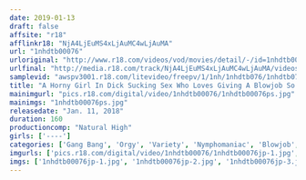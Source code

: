 ```yaml
---
date: 2019-01-13
draft: false
affsite: "r18"
afflinkr18: "NjA4LjEuMS4xLjAuMC4wLjAuMA"
url: "1nhdtb00076"
urloriginal: "http://www.r18.com/videos/vod/movies/detail/-/id=1nhdtb00076"
urlfinal: "http://media.r18.com/track/NjA4LjEuMS4xLjAuMC4wLjAuMA/videos/vod/movies/detail/-/id=1nhdtb00076"
samplevid: "awspv3001.r18.com/litevideo/freepv/1/1nh/1nhdtb076/1nhdtb076_dmb_w.mp4"
title: "A Horny Girl In Dick Sucking Sex Who Loves Giving A Blowjob So Much That She Wants To Suck Cock Even When It's Inside Her Pussy"
mainimgurl: "pics.r18.com/digital/video/1nhdtb00076/1nhdtb00076ps.jpg"
mainimgs: "1nhdtb00076ps.jpg"
releasedate: "Jan. 11, 2018"
duration: 160
productioncomp: "Natural High"
girls: ['----']
categories: ['Gang Bang', 'Orgy', 'Variety', 'Nymphomaniac', 'Blowjob', 'Cum Swallowing', 'Hi-Def']
imgurls: ['pics.r18.com/digital/video/1nhdtb00076/1nhdtb00076jp-1.jpg', 'pics.r18.com/digital/video/1nhdtb00076/1nhdtb00076jp-2.jpg', 'pics.r18.com/digital/video/1nhdtb00076/1nhdtb00076jp-3.jpg', 'pics.r18.com/digital/video/1nhdtb00076/1nhdtb00076jp-4.jpg', 'pics.r18.com/digital/video/1nhdtb00076/1nhdtb00076jp-5.jpg', 'pics.r18.com/digital/video/1nhdtb00076/1nhdtb00076jp-6.jpg', 'pics.r18.com/digital/video/1nhdtb00076/1nhdtb00076jp-7.jpg', 'pics.r18.com/digital/video/1nhdtb00076/1nhdtb00076jp-8.jpg', 'pics.r18.com/digital/video/1nhdtb00076/1nhdtb00076jp-9.jpg', 'pics.r18.com/digital/video/1nhdtb00076/1nhdtb00076jp-10.jpg', 'pics.r18.com/digital/video/1nhdtb00076/1nhdtb00076jp-11.jpg', 'pics.r18.com/digital/video/1nhdtb00076/1nhdtb00076jp-12.jpg', 'pics.r18.com/digital/video/1nhdtb00076/1nhdtb00076jp-13.jpg', 'pics.r18.com/digital/video/1nhdtb00076/1nhdtb00076jp-14.jpg', 'pics.r18.com/digital/video/1nhdtb00076/1nhdtb00076jp-15.jpg', 'pics.r18.com/digital/video/1nhdtb00076/1nhdtb00076jp-16.jpg', 'pics.r18.com/digital/video/1nhdtb00076/1nhdtb00076jp-17.jpg', 'pics.r18.com/digital/video/1nhdtb00076/1nhdtb00076jp-18.jpg', 'pics.r18.com/digital/video/1nhdtb00076/1nhdtb00076jp-19.jpg', 'pics.r18.com/digital/video/1nhdtb00076/1nhdtb00076jp-20.jpg']
imgs: ['1nhdtb00076jp-1.jpg', '1nhdtb00076jp-2.jpg', '1nhdtb00076jp-3.jpg', '1nhdtb00076jp-4.jpg', '1nhdtb00076jp-5.jpg', '1nhdtb00076jp-6.jpg', '1nhdtb00076jp-7.jpg', '1nhdtb00076jp-8.jpg', '1nhdtb00076jp-9.jpg', '1nhdtb00076jp-10.jpg', '1nhdtb00076jp-11.jpg', '1nhdtb00076jp-12.jpg', '1nhdtb00076jp-13.jpg', '1nhdtb00076jp-14.jpg', '1nhdtb00076jp-15.jpg', '1nhdtb00076jp-16.jpg', '1nhdtb00076jp-17.jpg', '1nhdtb00076jp-18.jpg', '1nhdtb00076jp-19.jpg', '1nhdtb00076jp-20.jpg']
---
```

